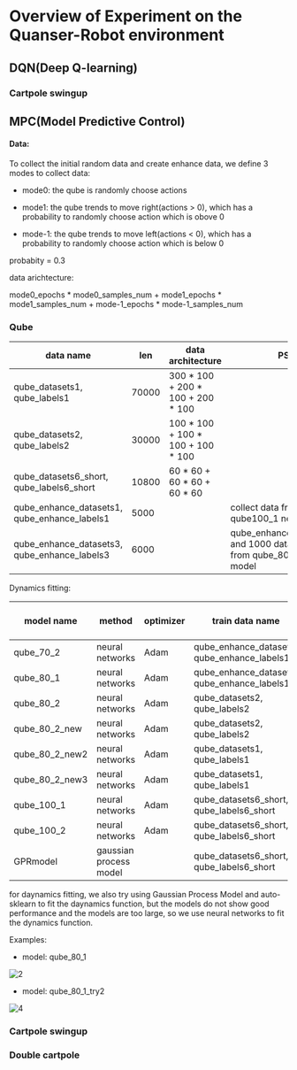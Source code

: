 # Overview of Experiment on the Quanser-Robot environment

## DQN(Deep Q-learning)

### Cartpole swingup





## MPC(Model Predictive Control)

#### Data:

To collect the initial random data and create enhance data, we define 3 modes to collect data:

+ mode0: the qube is randomly choose actions

+ mode1: the qube trends to move right(actions > 0), which has a probability to randomly choose action which is obove 0

+ mode-1: the qube trends to move left(actions < 0), which has a probability to randomly choose action which is below 0

 probabity = 0.3

 data arichtecture:  
 
 mode0_epochs * mode0_samples_num + mode1_epochs * mode1_samples_num + mode-1_epochs * mode-1_samples_num

### Qube



| data name |  len  | data architecture |  PS
|------|----------|-------------|------|
| qube_datasets1, qube_labels1  |  70000  | 300 * 100 + 200 * 100 + 200 * 100 |     |
| qube_datasets2, qube_labels2  |  30000 | 100 * 100 + 100 * 100 + 100 * 100 |    |
| qube_datasets6_short, qube_labels6_short  |  10800  | 60 * 60 + 60 * 60 + 60 * 60 |   |
| qube_enhance_datasets1, qube_enhance_labels1 |  5000  |    | collect data from the qube100_1 networks  |
| qube_enhance_datasets3, qube_enhance_labels3  |  6000  |     |  qube_enhance_datasets1 and 1000 data trained from qube_80_try2 model  |

Dynamics fitting:

| model name |  method  | optimizer | train data name | train data type  | model architecture |
|------|----------|-------------|-----------|---------|--:|
|  qube_70_2    | neural networks         |   Adam          | qube_enhance_dataset1, qube_enhance_labels1          | enhance data  |  7* 70* 70* 6
|  qube_80_1    | neural networks         |   Adam          | qube_enhance_dataset1, qube_enhance_labels1          | enhance data  |  7 * 80 * 6
| qube_80_2    | neural networks   |  Adam     | qube_datasets2, qube_labels2   |    | 7 * 100 * 6
| qube_80_2_new    | neural networks   |  Adam     | qube_datasets2, qube_labels2  |    | 7 * 80 * 80 * 6
| qube_80_2_new2    | neural networks   |  Adam     | qube_datasets1, qube_labels1 |    | 7 * 300 * 300 * 6
| qube_80_2_new3    | neural networks   |  Adam     | qube_datasets1, qube_labels1 |    | 7 * 500 * 500 * 6
| qube_100_1     | neural networks   |  Adam     | qube_datasets6_short, qube_labels6_short |    | 7 * 100 * 6
| qube_100_2     | neural networks   |  Adam     | qube_datasets6_short, qube_labels6_short   |  | 7 * 100 * 100 * 6
| GPRmodel     | gaussian process model   |        | qube_datasets6_short, qube_labels6_short   |  |   


for daynamics fitting, we also try using Gaussian Process Model and auto-sklearn to fit the daynamics function, but the models do not show good performance and the models are too large, so we use neural networks to fit the dynamics function.



Examples:

+ model:  qube_80_1


![2](https://github.com/michaelliyunhao/images/blob/master/qube80_1.png)


+ model:  qube_80_1_try2

![4](https://github.com/michaelliyunhao/images/blob/master/qube_80_1_try2.png)

### Cartpole swingup



### Double cartpole
